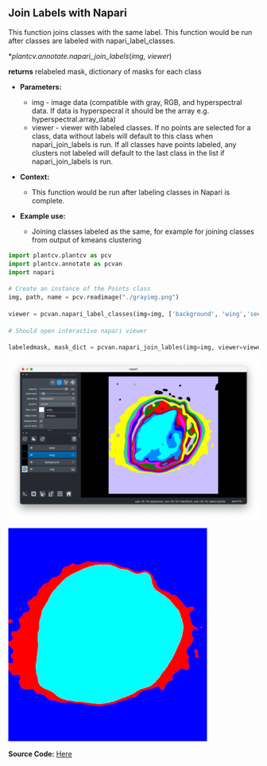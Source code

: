## Join Labels with Napari

This function joins classes with the same label. This function would be run after classes are labeled with napari_label_classes.

**plantcv.annotate.napari_join_labels*(*img, viewer*)

**returns** relabeled mask, dictionary of masks for each class

- **Parameters:**
    - img - image data (compatible with gray, RGB, and hyperspectral data. If data is hyperspecral it should be the array e.g. hyperspectral.array_data)
    - viewer - viewer with labeled classes. If no points are selected for a class,
        data without labels will default to this class when napari_join_labels
        is run. If all classes have points labeled, any clusters not labeled
        will default to the last class in the list if napari_join_labels is
        run.

- **Context:**
    - This function would be run after labeling classes in Napari is complete. 

- **Example use:**
    - Joining classes labeled as the same, for example for joining classes from output of kmeans clustering


```python
import plantcv.plantcv as pcv 
import plantcv.annotate as pcvan
import napari

# Create an instance of the Points class
img, path, name = pcv.readimage("./grayimg.png")

viewer = pcvan.napari_label_classes(img=img, ['background', 'wing','seed'])

# Should open interactive napari viewer

labeledmask, mask_dict = pcvan.napari_join_lables(img=img, viewer=viewer)

```

![Screenshot](img/documentation_images/napari_label_classes/napari_label_classes.png)

![Screenshot](img/documentation_images/napari_join_labels/1_labeled_mask.png)


**Source Code:** [Here](https://github.com/danforthcenter/plantcv-annotate/blob/main/plantcv/annotate/napari_label_classes.py)
